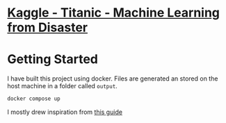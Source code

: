 [Kaggle - Titanic - Machine Learning from Disaster](https://www.kaggle.com/competitions/titanic/)
=================================================================================================

Getting Started
===============

I have built this project using docker. Files are generated an stored on the host machine in a folder called `output`.

```bash
docker compose up
```

I mostly drew inspiration from [this guide](https://www.kaggle.com/code/arancium/logistic-regression-titanic-score-0-76315)